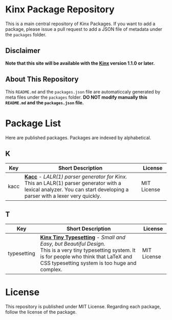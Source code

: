 # Kinx Package Repository

This is a main central repository of Kinx Packages. If you want to add a package, please issue a pull request to add a JSON file of metadata under the `packages` folder.

## Disclaimer

**Note that this site will be available with the [Kinx](https://github.com/Kray-G/kinx/) version 1.1.0 or later.**

## About This Repository

This `README.md` and the `packages.json` file are automaticcaly generated by meta files under the `packages` folder.
**DO NOT modify manually this `README.md` and the `packages.json` file.**

# Package List

Here are published packages. Packages are indexed by alphabetical.

## K

|Key|Short Description|License|
|---|---|---|
|kacc|**[Kacc](https://github.com/Kray-G/kacc)** - *LALR(1) parser generator for Kinx.*<br/>This an LALR(1) parser generator with a lexical analyzer. You can start developing a parser with a lexer very quickly.|MIT License

## T

|Key|Short Description|License|
|---|---|---|
|typesetting|**[Kinx Tiny Typesetting](https://github.com/Kray-G/kinx-tiny-typesetting)** - *Small and Easy, but Beautiful Design.*<br/>This is a very tiny typesetting system. It is for people who think that LaTeX and CSS typesetting system is too huge and complex.|MIT License
# License

This repository is published under MIT License. Regarding each package, follow the license of the package.

